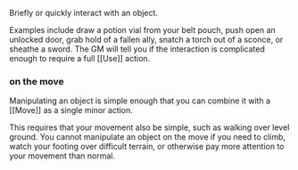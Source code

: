 
Briefly or quickly interact with an object.  

Examples include draw a potion vial from your belt pouch, push open an unlocked door, grab hold of a fallen ally, snatch a torch out of a sconce, or sheathe a sword. The GM will tell you if the interaction is complicated enough to require a full [[Use]] action. 

### on the move

Manipulating an object is simple enough that you can combine it with a [[Move]] as a single minor action.  

This requires that your movement also be simple, such as walking over level ground.  You cannot manipulate an object on the move if you need to climb, watch your footing over difficult terrain, or otherwise pay more attention to your movement than normal.

